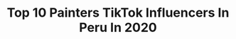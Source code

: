 ---
title: Top 10 Painters TikTok Influencers In Peru In 2020
description: >-
  Find top painters TikTok influencers in Peru in 2020. Most popular hashtags: #fyp #parati #foryou #viral.
platform: TikTok
hits: 8
text_top: Discover the best TikTok influencers on inBeat.
text_bottom: Our database holds 8 TikTok influencers like this in Peru for you to pitch.
profiles:
  - username: "_camilarendon_"
    fullname: >-
      𝙲𝚊𝚖𝚒𝚕𝚊🤍
    bio: >-
      50k? 🤍 ig:_camilarendon_ 15🦋
    location: "Peru"
    followers: 43200
    engagement: 1801
    commentsToLikes: 0.020611
    id: ckbepr1u06xug0j237k195xv2
    verified: false
    hashtags: "#fyp, #foryou, #elpepe, #parati"
  - username: "fiorellabd"
    fullname: >-
      F i o r e l l a
    bio: >-
      • Closet Sale —> IG: karmshop97 • 🇵🇪
    location: "Peru"
    followers: 38400
    engagement: 1072
    commentsToLikes: 0.013182
    id: ckal6dfxsaeke0i789uwleg51
    verified: false
    hashtags: "#style, #wardrobe, #foryou, #fyp"
  - username: "lucerin01"
    fullname: >-
      Lu 💜
    bio: >-
      Si llegaste hasta aqui déjame decirte que lind@ estas 😊🌻
    location: "Peru"
    followers: 4891
    engagement: 370
    commentsToLikes: 0.000000
    id: ckck2519alerd0j236psi5m03
    verified: false
    hashtags: "#greenscreen, #pinterest, #boy, #parati"
  - username: "lovelymoonhomestore"
    fullname: >-
      71.4k 🙇🏻‍♀️
    bio: >-
      Juego Lovely Moon Homestore @letito0806 @fluffykawai12345678
    location: "Peru"
    followers: 71600
    engagement: 1813
    commentsToLikes: 0.056736
    id: ckc2yo9jtpqe90j23pozvqsr8
    verified: false
    hashtags: "#outfits, #designer, #indiekid, #foryou"
  - username: "fabriff84"
    fullname: >-
      fabri ff
    bio: >-
      peruano los amo segidores😃😏❤ 10k de todo
    location: "Peru"
    followers: 4074
    engagement: 1490
    commentsToLikes: 0.064868
    id: ckdh929nyuw880j23vc8hwds3
    verified: false
    hashtags: "#elmejormomento, #like, #corazon, #freefire"
  - username: "elzarjholbin"
    fullname: >-
      Villegas Guayanay El
    bio: >-
      
    location: "Peru"
    followers: 280600
    engagement: 677
    commentsToLikes: 0.018792
    id: ckbfbrj0j43310j238rxnzk5h
    verified: false
    hashtags: "#fgp, #yomequedoencasa, #haceuuu, #freefire"
  - username: "mariaclaudia.durand"
    fullname: >-
      mariaclaudiadurand
    bio: >-
      Latina🇵🇪 Curvy Fashion Hacks🍑 Makeup lover💄 Sígueme en Insta🤍 #bodypositive
    location: "Peru"
    followers: 18900
    engagement: 575
    commentsToLikes: 0.035493
    id: cka620sk5xu720i78rsx2qier
    verified: false
    hashtags: "#bodypositivitychain, #curvypower, #selfconfidencebooster, #sheingals"
  - username: "patsgallardo"
    fullname: >-
      Pats Gallardo
    bio: >-
      🇵🇪 // 18 Cositas de edición, apps y tips para tus fotos IG: pats.gallardo
    location: "Peru"
    followers: 370100
    engagement: 1125
    commentsToLikes: 0.004365
    id: ckbwgni8g2kop0j23r8kk6kj7
    verified: false
    hashtags: "#edit, #lightroom, #voiceeffects, #peru"
---